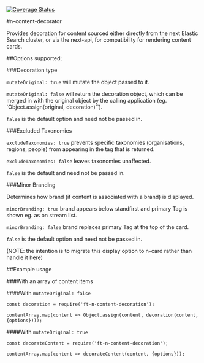 [![Coverage Status](https://coveralls.io/repos/github/Financial-Times/n-content-decorator/badge.svg?branch=master)](https://coveralls.io/github/Financial-Times/n-content-decorator?branch=master)

#n-content-decorator

Provides decoration for content sourced either directly from the next Elastic Search cluster, or via the next-api, for compatibility for rendering content cards.

##Options supported;

###Decoration type

`mutateOriginal: true` will mutate the object passed to it.

`mutateOriginal: false` will return the decoration object, which can be merged in with the original object by the calling application (eg. `Object.assign(original, decoration)``).

`false` is the default option and need not be passed in.

###Excluded Taxonomies

`excludeTaxonomies: true` prevents specific taxonomies (organisations, regions, people) from appearing in the tag that is returned.

`excludeTaxonomies: false` leaves taxonomies unaffected.

`false` is the default and need not be passed in.

###Minor Branding

Determines how brand (if content is associated with a brand) is displayed.

`minorBranding: true` brand appears below standfirst and primary Tag is shown eg. as on stream list.

`minorBranding: false` brand replaces primary Tag at the top of the card.

`false` is the default option and need not be passed in.

(NOTE: the intention is to migrate this display option to n-card rather than handle it here)

##Example usage

###With an array of content items

####With `mutateOriginal: false`

```
const decoration = require('ft-n-content-decoration');

contentArray.map(content => Object.assign(content, decoration(content, {options})));

```

####With `mutateOriginal: true`

```
const decorateContent = require('ft-n-content-decoration');

contentArray.map(content => decorateContent(content, {options}));

```
